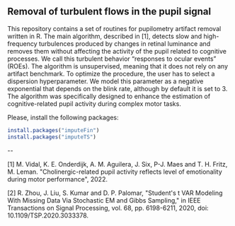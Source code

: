 ## Removal of turbulent flows in the pupil signal

This repository contains a set of routines for pupilometry artifact removal written in R. The main algorithm, described in [1], detects slow and high-frequency turbulences produced by changes in retinal luminance and removes them without affecting the activity of the pupil related to cognitive processes. We call this turbulent behavior “responses to ocular events” (ROEs). The algorithm is unsupervised, meaning that it does not rely on any artifact benchmark. To optimize the procedure, the user has to select a dispersion hyperparameter. We model this parameter as a negative exponential that depends on the blink rate, although by default it is set to 3. The algorithm was specifically designed to enhance the estimation of cognitive-related pupil activity during complex motor tasks.


Please, install  the following packages:

```R
install.packages("imputeFin")
install.packages("imputeTS")
```
--

[1] M. Vidal, K. E. Onderdijk, A. M. Aguilera, J. Six, P-J. Maes and T. H. Fritz, M. Leman. "Cholinergic-related pupil activity reflects level of emotionality during motor performance", 2022.

[2] R. Zhou, J. Liu, S. Kumar and D. P. Palomar, "Student's  t  VAR Modeling With Missing Data Via Stochastic EM and Gibbs Sampling," in IEEE Transactions on Signal Processing, vol. 68, pp. 6198-6211, 2020, doi: 10.1109/TSP.2020.3033378.
